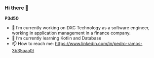 ### Hi there 👋

**P3d50**

- 🔭 I’m currently working on DXC Technology as a software engineer, working in application management in a finance company.
- 🌱 I’m currently learning Kotlin and Database
- 📫 How to reach me: https://www.linkedin.com/in/pedro-ramos-3b35aaa0/


